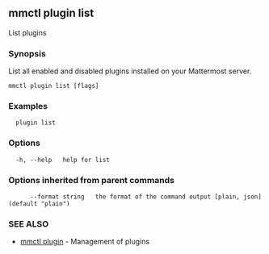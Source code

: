 ## mmctl plugin list

List plugins

### Synopsis

List all enabled and disabled plugins installed on your Mattermost server.

```
mmctl plugin list [flags]
```

### Examples

```
  plugin list
```

### Options

```
  -h, --help   help for list
```

### Options inherited from parent commands

```
      --format string   the format of the command output [plain, json] (default "plain")
```

### SEE ALSO

* [mmctl plugin](mmctl_plugin.md)	 - Management of plugins

